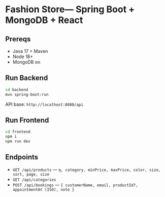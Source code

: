# Fashion Store— Spring Boot + MongoDB + React


## Prereqs
- Java 17 + Maven
- Node 18+
- MongoDB on



## Run Backend
```bash
cd backend
mvn spring-boot:run
```
API base: `http://localhost:8080/api`

## Run Frontend
```bash
cd frontend
npm i
npm run dev
```

## Endpoints
- `GET /api/products` — `q, category, minPrice, maxPrice, color, size, sort, page, size`
- `GET /api/categories`
- `POST /api/bookings` — `{ customerName, email, productId?, appointmentAt (ISO), note }`

